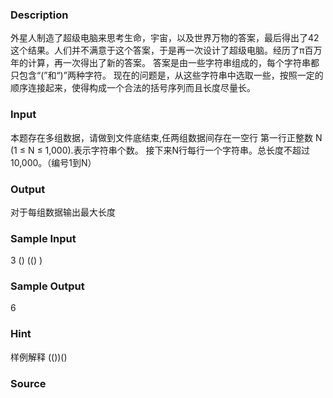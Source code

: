 
### Description
外星人制造了超级电脑来思考生命，宇宙，以及世界万物的答案，最后得出了42这个结果。人们并不满意于这个答案，于是再一次设计了超级电脑。经历了π百万年的计算，再一次得出了新的答案。
答案是由一些字符串组成的，每个字符串都只包含“(”和“)”两种字符。
现在的问题是，从这些字符串中选取一些，按照一定的顺序连接起来，使得构成一个合法的括号序列而且长度尽量长。



### Input

本题存在多组数据，请做到文件底结束,任两组数据间存在一空行
第一行正整数 N (1 ≤ N ≤ 1,000).表示字符串个数。
接下来N行每行一个字符串。总长度不超过10,000。（编号1到N）



### Output
对于每组数据输出最大长度

### Sample Input
3
()
(()
)
### Sample Output
6
### Hint
样例解释
(())()

### Source
